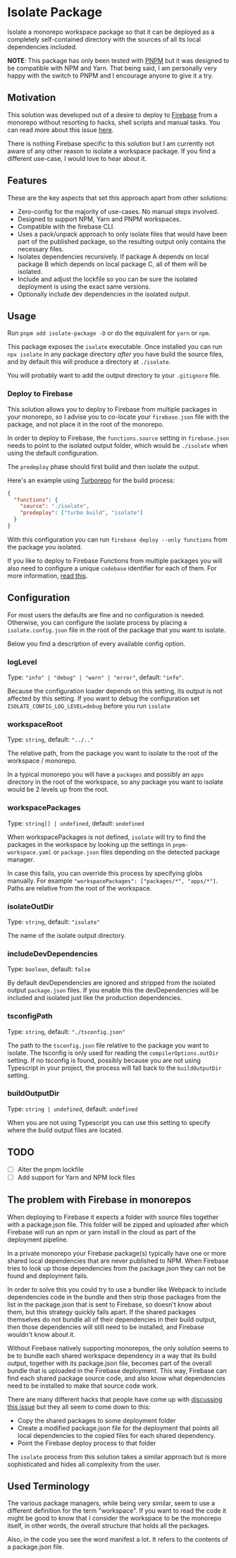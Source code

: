 # Isolate Package

Isolate a monorepo workspace package so that it can be deployed as a completely
self-contained directory with the sources of all its local dependencies
included.

**NOTE**: This package has only been tested with [PNPM](https://pnpm.io/) but it
was designed to be compatible with NPM and Yarn. That being said, I am
personally very happy with the switch to PNPM and I encourage anyone to give it
a try.

## Motivation

This solution was developed out of a desire to deploy to
[Firebase](https://firebase.google.com/) from a monorepo without resorting to
hacks, shell scripts and manual tasks. You can read more about this issue
[here](#the-problem-with-firebase-in-monorepos).

There is nothing Firebase specific to this solution but I am currently not aware
of any other reason to isolate a workspace package. If you find a different
use-case, I would love to hear about it.

## Features

These are the key aspects that set this approach apart from other solutions:

- Zero-config for the majority of use-cases. No manual steps involved.
- Designed to support NPM, Yarn and PNPM workspaces.
- Compatible with the firebase CLI.
- Uses a pack/unpack approach to only isolate files that would have been part of
  the published package, so the resulting output only contains the necessary
  files.
- Isolates dependencies recursively. If package A depends on local package B
  which depends on local package C, all of them will be isolated.
- Include and adjust the lockfile so you can be sure the isolated deployment is
  using the exact same versions.
- Optionally include dev dependencies in the isolated output.

## Usage

Run `pnpm add isolate-package -D` or do the equivalent for `yarn` or `npm`.

This package exposes the `isolate` executable. Once installed you can run `npx
isolate` in any package directory _after_ you have build the source files, and
by default this will produce a directory at `./isolate`.

You will probably want to add the output directory to your `.gitignore` file.

### Deploy to Firebase

This solution allows you to deploy to Firebase from multiple packages in your
monorepo, so I advise you to co-locate your `firebase.json` file with the
package, and not place it in the root of the monorepo.

In order to deploy to Firebase, the `functions.source` setting in
`firebase.json` needs to point to the isolated output folder, which would be
`./isolate` when using the default configuration.

The `predeploy` phase should first build and then isolate the output.

Here's an example using [Turborepo](https://turbo.build/) for the build process:

```json
{
  "functions": {
    "source": "./isolate",
    "predeploy": ["turbo build", "isolate"]
  }
}
```

With this configuration you can run `firebase deploy --only functions` from the
package you isolated.

If you like to deploy to Firebase Functions from multiple packages you will also
need to configure a unique `codebase` identifier for each of them. For more
information, [read
this](https://firebase.google.com/docs/functions/beta/organize-functions).

## Configuration

For most users the defaults are fine and no configuration is needed. Otherwise,
you can configure the isolate process by placing a `isolate.config.json` file in
the root of the package that you want to isolate.

Below you find a description of every available config option.

### logLevel

Type: `"info" | "debug" | "warn" | "error"`, default: `"info"`.

Because the configuration loader depends on this setting, its output is not
affected by this setting. If you want to debug the configuration set
`ISOLATE_CONFIG_LOG_LEVEL=debug` before you run `isolate`

### workspaceRoot

Type: `string`, default: `"../.."`

The relative path, from the package you want to isolate to the root of the
workspace / monorepo.

In a typical monorepo you will have a `packages` and possibly an `apps`
directory in the root of the workspace, so any package you want to isolate would
be 2 levels up from the root.

### workspacePackages

Type: `string[] | undefined`, default: `undefined`

When workspacePackages is not defined, `isolate` will try to find the packages
in the workspace by looking up the settings in `pnpm-workspace.yaml` or
`package.json` files depending on the detected package manager.

In case this fails, you can override this process by specifying globs manually.
For example `"workspacePackages": ["packages/*", "apps/*"]`. Paths are relative
from the root of the workspace.

### isolateOutDir

Type: `string`, default: `"isolate"`

The name of the isolate output directory.

### includeDevDependencies

Type: `boolean`, default: `false`

By default devDependencies are ignored and stripped from the isolated output
`package.json` files. If you enable this the devDependencies will be included
and isolated just like the production dependencies.

### tsconfigPath

Type: `string`, default: `"./tsconfig.json"`

The path to the `tsconfig.json` file relative to the package you want to
isolate. The tsconfig is only used for reading the `compilerOptions.outDir`
setting. If no tsconfig is found, possibly because you are not using Typescript
in your project, the process will fall back to the `buildOutputDir` setting.

### buildOutputDir

Type: `string | undefined`, default: `undefined`

When you are not using Typescript you can use this setting to specify where the
build output files are located.

## TODO

- [ ] Alter the pnpm lockfile
- [ ] Add support for Yarn and NPM lock files

## The problem with Firebase in monorepos

When deploying to Firebase it expects a folder with source files together with a
package.json file. This folder will be zipped and uploaded after which Firebase
will run an npm or yarn install in the cloud as part of the deployment pipeline.

In a private monorepo your Firebase package(s) typically have one or more shared
local dependencies that are never published to NPM. When Firebase tries to look
up those dependencies from the package.json they can not be found and deployment
fails.

In order to solve this you could try to use a bundler like Webpack to include
dependencies code in the bundle and then strip those packages from the list in
the package.json that is sent to Firebase, so doesn't know about them, but this
strategy quickly falls apart. If the shared packages themselves do not bundle
all of their dependencies in their build output, then those dependencies will
still need to be installed, and Firebase wouldn't know about it.

Without Firebase natively supporting monorepos, the only solution seems to be to
bundle each shared workspace dependency in a way that its build output, together
with its package.json file, becomes part of the overall bundle that is uploaded
in the Firebase deployment. This way, Firebase can find each shared package
source code, and also know what dependencies need to be installed to make that
source code work.

There are many different hacks that people have come up with [discussing this
issue](https://github.com/firebase/firebase-tools/issues/653) but they all seem
to come down to this:

- Copy the shared packages to some deployment folder
- Create a modified package.json file for the deployment that points all local
  dependencies to the copied files for each shared dependency.
- Point the Firebase deploy process to that folder

The `isolate` process from this solution takes a similar approach but is more
sophisticated and hides all complexity from the user.

## Used Terminology

The various package managers, while being very similar, seem to use a different
definition for the term "workspace". If you want to read the code it might be
good to know that I consider the workspace to be the monorepo itself, in other
words, the overall structure that holds all the packages.

Also, in the code you see the word manifest a lot. It refers to the contents of
a package.json file.
